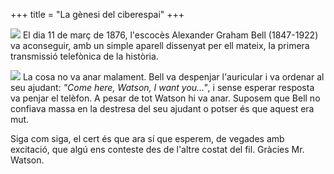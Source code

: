 +++
title = "La gènesi del ciberespai"
+++

![](/uploads/2000/ciberespai1.gif) El dia 11 de març de 1876, l'escocès Alexander Graham Bell (1847-1922) va aconseguir, amb un simple aparell dissenyat per ell mateix, la primera transmissió telefònica de la història.

![](/uploads/2000/ciberespai2.gif) La cosa no va anar malament. Bell va despenjar l'auricular i va ordenar al seu ajudant: *"Come here, Watson, I want you…"*, i sense esperar resposta va penjar el telèfon. A pesar de tot Watson hi va anar. Suposem que Bell no confiava massa en la destresa del seu ajudant o potser és que aquest era mut.

Siga com siga, el cert és que ara sí que esperem, de vegades amb excitació, que algú ens conteste des de l'altre costat del fil. Gràcies Mr. Watson.

